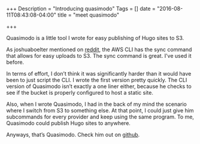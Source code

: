 +++
Description = "Introducing quasimodo"
Tags = []
date = "2016-08-11T08:43:08-04:00"
title = "meet quasimodo"

+++

Quasimodo is a little tool I wrote for easy publishing of Hugo sites to S3.

As joshuaboelter mentioned on [reddit][1], the AWS CLI has the sync command that
allows for easy uploads to S3. The sync command is great. I've used it before.

In terms of effort, I don’t think it was significantly harder than it would
have been to just script the CLI. I wrote the first version pretty quickly.
The CLI version of Quasimodo isn’t exactly a one liner
either, because he checks to see if the bucket is properly configured to
host a static site.

Also, when I wrote Quasimodo, I had in the back of my mind the scenario
where I switch from S3 to something else. At that point, I could just
give him subcommands for every provider and keep using the same program.
To me, Quasimodo could publish Hugo sites to anywhere.

Anyways, that’s Quasimodo. Check him out on [github][2].

[1]: https://www.reddit.com/r/golang/comments/4x0jd6/github_juicemiaquasimodo_easily_deploy_hugo_sites/
[2]: https://github.com/juicemia/quasimodo